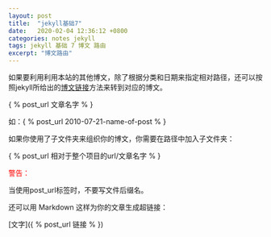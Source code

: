 ```yaml
---
layout: post
title:  "jekyll基础7"
date:   2020-02-04 12:36:12 +0800
categories: notes jekyll
tags: jekyll 基础 7 博文 路由
excerpt: "博文路由"
--- 
```


如果要利用利用本站的其他博文，除了根据分类和日期来指定相对路径，还可以按照jekyll所给出的[博文链接](http://jekyllcn.com/docs/templates/)方法来转到对应的博文。

\{ % post_url 文章名字 % \}

如：\{ % post_url 2010-07-21-name-of-post % \}

如果你使用了子文件夹来组织你的博文，你需要在路径中加入子文件夹：

\{ % post_url 相对于整个项目的url/文章名字 % \}

<font color="red">警告：</font>

当使用post_url标签时，不要写文件后缀名。

还可以用 Markdown 这样为你的文章生成超链接：

\[文字\]\(\{ % post_url 链接 % })

